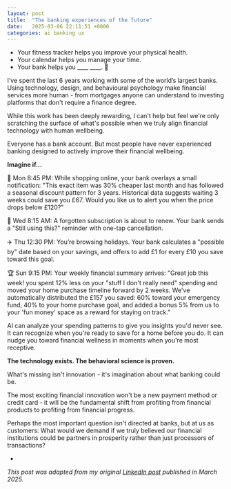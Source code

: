 ```yaml
---
layout: post
title:  "The banking experiences of the future"
date:   2025-03-06 22:11:51 +0000
categories: ai banking ux
---
```

* Your fitness tracker helps you improve your physical health.
* Your calendar helps you manage your time.
* Your bank helps you ____ ____. 🤔

I’ve spent the last 6 years working with some of the world’s largest banks. Using technology, design, and behavioural psychology make financial services more human - from mortgages anyone can understand to investing platforms that don't require a finance degree. 

While this work has been deeply rewarding, I can't help but feel we're only scratching the surface of what's possible when we truly align financial technology with human wellbeing.

Everyone has a bank account. But most people have never experienced banking designed to actively improve their financial wellbeing.

**Imagine if…**

🛒 Mon 8:45 PM: While shopping online, your bank overlays a small notification: "This exact item was 30% cheaper last month and has followed a seasonal discount pattern for 3 years. Historical data suggests waiting 3 weeks could save you £67. Would you like us to alert you when the price drops below £120?"

🔄 Wed 8:15 AM: A forgotten subscription is about to renew. Your bank sends a "Still using this?" reminder with one-tap cancellation.

✈️ Thu 12:30 PM: You’re browsing holidays. Your bank calculates a "possible by" date based on your savings, and offers to add £1 for every £10 you save toward this goal.

🏆 Sun 9:15 PM: Your weekly financial summary arrives: "Great job this week! you spent 12% less on your "stuff I don't really need" spending and moved your home purchase timeline forward by 2 weeks. We've automatically distributed the £157 you saved: 60% toward your emergency fund, 40% to your home purchase goal, and added a bonus 5% from us to your 'fun money' space as a reward for staying on track."

AI can analyze your spending patterns to give you insights you'd never see. It can recognize when you're ready to save for a home before you do. It can nudge you toward financial wellness in moments when you're most receptive.

**The technology exists. The behavioral science is proven.**

What's missing isn't innovation - it's imagination about what banking could be. 

The most exciting financial innovation won't be a new payment method or credit card - it will be the fundamental shift from profiting from financial products to profiting from financial progress.

Perhaps the most important question isn't directed at banks, but at us as customers: What would we demand if we truly believed our financial institutions could be partners in prosperity rather than just processors of transactions?

-

_This post was adapted from my original [LinkedIn post][li-link] published in March 2025._

[li-link]: https://www.linkedin.com/posts/teybannerman_i-want-to-run-a-little-experiment-here-activity-7303437592253902848-S5Cp